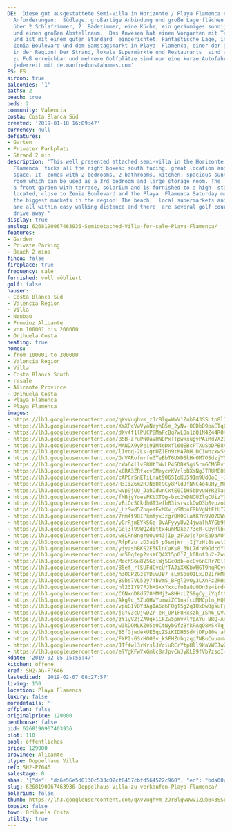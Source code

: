 ```yaml
---
DE: 'Diese gut ausgestattete Semi-Villa in Horizonte / Playa Flamenca erfüllt alle
  Anforderungen:  Südlage, großartige Anbindung und große Lagerflächen. Es verfügt
  über 2 Schlafzimmer, 2  Badezimmer, eine Küche, ein geräumiges sonniges Wohnzimmer
  und einen großen Abstellraum.  Das Anwesen hat einen Vorgarten mit Terrasse, Solarium
  und ist mit einem guten Standard  eingerichtet. Fantastische Lage, in der Nähe von
  Zenia Boulevard und dem Samstagsmarkt in Playa  Flamenca, einer der größten Märkte
  in der Region! Der Strand, lokale Supermärkte und Restaurants  sind alle leicht
  zu Fuß erreichbar und mehrere Golfplätze sind nur eine kurze Autofahrt entfernt.  Termine
  jederzeit mit de.manfredcostahomes.com'
ES: ES
aircon: true
balconies: '1'
baths: 2
beach: true
beds: 2
community: Valencia
costa: Costa Blanca Süd
created: '2019-01-18 16:09:47'
currency: null
defeatures:
- Garten
- Privater Parkplatz
- Strand 2 min
description: 'This well presented attached semi-villa in the Horizonte area of Playa
  Flamenca  ticks all the right boxes: south facing, great location and large storage
  space. It  comes with 2 bedrooms, 2 bathrooms, kitchen, spacious sunny living room,  additional
  room which can be used as a 3rd bedroom and large storage room. The  property has
  a front garden with terrace, solarium and is furnished to a high  standard. Fantastically
  located, close to Zenia Boulevard and the Playa  Flamenca Saturday market, one of
  the biggest markets in the region! The beach,  local supermarkets and restaurants
  are all within easy walking distance and there  are several golf courses a short
  drive away.'
display: true
enslug: 6268190967463936-Semidetached-Villa-for-sale-Playa-Flamenca/
features:
- Garden
- Private Parking
- Beach 2 mins
finca: false
fireplace: true
frequency: sale
furnished: voll möbliert
golf: false
hauser:
- Costa Blanca Süd
- Valencia Region
- Villa
- Neubau
- Provinz Alicante
- von 100001 bis 200000
- Orihuela Costa
heating: true
homes:
- from 100001 to 200000
- Valencia Region
- Villa
- Costa Blanca South
- resale
- Alicante Province
- Orihuela Costa
- Playa Flamenca
- Playa Flamenca
images:
- https://lh3.googleusercontent.com/qXvVughvm_zJrBlgwWwV1ZubB43SSLto8l78I08OsX8Rn1w-pHOFN5V3fGuCH-MkEO4WpTPpwLQwPxxxuKc=w640-rj-e30-l100
- https://lh3.googleusercontent.com/XmXPcVwVyoNeyhB5m_2yNw-OCDbD9paETq6IgVstNUK2NBmWH-R_9b0IzQqrCbr-FhbZr2k23yr6cF4OMQJf=w640-rj-e30-l100
- https://lh3.googleusercontent.com/dXv4f1lPUCPBMaFcBq7wL0n1bQ1N4Z44ROKjfJKfjsxvcLDnFnqf-7c5H_15XnSH3Bda64DKG04kPml_eJVX=w640-rj-e30-l100
- https://lh3.googleusercontent.com/B5B-zruPN0aVHNDPxTTpwkxugvPAiMdVX2Dqws8EDbLf-fckfsiz82MAiyCkguQpeWG3yu7R-MGL51R5JKY=w640-rj-e30-l100
- https://lh3.googleusercontent.com/MANDX9yPei91M4eDxfl6QEBcPTXuSbDPB8AT-C62l4p65YN2xfcJ72DRDY7eQeNgf0sSZ6kWIVuGiaQbvcNnVQ=w640-rj-e30-l100
- https://lh3.googleusercontent.com/lIvcq-2Ls-grUZ1En9tMA70H_DC1whzxwSseAb6ikT0_3txg1p_mGiEem06dhMAnQi9LLWK5dLRFAw_Sa7gh6A=w640-rj-e30-l100
- https://lh3.googleusercontent.com/GnVARofmrfu3TeBbT6UXDSkHrOM7OSdzjY5hewaylGgTYVwvCYogoLPPIaMw0xDvkR9zCywA8BSmXYnI8S4=w640-rj-e30-l100
- https://lh3.googleusercontent.com/cWa64llvE8UtIWvLP45DDXSgi5rmGCM6RvfNZhQFiSrpsxT9knB9nElvF0vMFl8U48nhlf4ebEFnnAwzg_w=w640-rj-e30-l100
- https://lh3.googleusercontent.com/xCRA3ZRfxcvQMeycrKVrlpBXsNgJTRUMEOO5rhtlBW5sk4LjyEg4xjEL5eSJAm3OhaVnKyHb1iTTm7gZS1Am=w640-rj-e30-l100
- https://lh3.googleusercontent.com/cAPCrSnETiLnat906SIoKU591m9UdOoC_-JJT852nQitKVVodSk_ZNdlN9WLFipqvzL28hJJLWcIoI2WPdHb=w640-rj-e30-l100
- https://lh3.googleusercontent.com/H3IiZ6m2RJNqUT9Cy8PldJfNNC4o4UHy_MFiG7Rrpt-omVcd7nXqgT71KuzDzTHIvn75QORDvAamje7FbzH__A=w640-rj-e30-l100
- https://lh3.googleusercontent.com/wVp9jUQ_JahDdwnCxtE0IiH5bDyuNYR2TagdXp2u1SgTOOut3mTFzhVc6i-kXilrxBCAvTmOmIJOLa5_QtAqpg=w640-rj-e30-l100
- https://lh3.googleusercontent.com/fMBjyYoesPKtXTOg-bzc2WDNCUZlqCUizYCs-jwfss1OKLAjCqlrKBrSchL-mZnCdfyxA_OoagcfF-9XUrqn=w640-rj-e30-l100
- https://lh3.googleusercontent.com/vBiQcSCkdhGT3efh83isrwxkQwD3b8vpzobEHPRIRo2kIfsiDjv88f8rOFVONGHSK3Fs8NkcU4hljtpzJmsD=w640-rj-e30-l100
- https://lh3.googleusercontent.com/_LzSwd5ZnqeKFxMXv_oSMpnFRhVgNtFtUIZkwW80J7e2fT5pCjVuJb3pDAzzeFrJ7HhgSw1vrqSESazRCtLe=w640-rj-e30-l100
- https://lh3.googleusercontent.com/7nm4t98IPkmfyxJzgrQK0GlafK7n9VO7DWejkMpxoyRjkL9du-sGYXQg2WTtBTJndvOFbL3hjjgGgdFggmyO7w=w640-rj-e30-l100
- https://lh3.googleusercontent.com/yGrRjmEYkSGo-0vAFyyyUv24jwalhAYGb95Z_7fObcg4K2tJyDPeJEIoGsaJ5dnhxUYLoOYSl8zfb4X2K_M=w640-rj-e30-l100
- https://lh3.googleusercontent.com/Gqj3l99WQZdittx4uhMDke773eR-CByRlbvdRYlweEfJqTYjrJGZpDwbKzgverfsDrMPklQMYB4vwdfuqoo=w640-rj-e30-l100
- https://lh3.googleusercontent.com/w8LRnBngrQ0UO43jIp_zFGwje7p4EaDaAUfoSNtOL906Z18CLJP_FPlGeQAy1luY2nBah-c7M8xkEdzc6mg=w640-rj-e30-l100
- https://lh3.googleusercontent.com/RfpFzu_zD3ai5_p5smjWr_jIjYzHt8ssetIvwqfDm0-_SjCbXCWMub8poSUvPweLAR5aTvtoeYV8WE0LwrG4VQ=w640-rj-e30-l100
- https://lh3.googleusercontent.com/yiyashBKS2E5KlnCaKs8_3bL7drW9OdcdYQ-2-KEySy3N_rsIW-a3dFQIeXXLP_dIIqHuCnTqnXFA4WPyY0=w640-rj-e30-l100
- https://lh3.googleusercontent.com/ur50qfep2vsXCQ4X15pG17_k0Rnt3u2-Zwoj5dsPHd7Bxi-0eTxlubkxFa9Pm7A5MHmTN4NUEh3YzfS2pkoqnw=w640-rj-e30-l100
- https://lh3.googleusercontent.com/MochS6u8V5GolWj5Gc0db-ocEv6nERr78l9Lt77kmUQ41HynQStkLlW6iuyi1EAS_olrvI-AVTrXT9YEKCx7kA=w640-rj-e30-l100
- https://lh3.googleusercontent.com/85ef_rlSUFdCvcUfTAJiXXKbWHGT9hqRCyn72yZxmiGsley_zIO60z2tz5fvKpNPbo2S7XnvDDBudlYaeVk=w640-rj-e30-l100
- https://lh3.googleusercontent.com/h3OCP2GzsYDuwJB7_sLmSpuO1LxJD2IrkMnELgivq61FkC0OLd5kM4amFPxIz6_8W-Lyg_Td18lmWDwtcaI=w640-rj-e30-l100
- https://lh3.googleusercontent.com/89bs7VL52y74bVmS_BFgl2vOy3LXnFz2kHaBNUSMUb05ZwlnOzJgd2YZfSxhH0j1Axrn7zsdFej5MFbFCic=w640-rj-e30-l100
- https://lh3.googleusercontent.com/hl23IY97PJhXSxxYxxcfo8a8u0Dn3z4irdv7WBG2M1OiSwB-zAGXB_Vaa7i45vGZaiMiZ5Wr_iVkdJ9LBuT2FQ=w640-rj-e30-l100
- https://lh3.googleusercontent.com/C6NxnD8d578MMMj2w8HHzLZ59gCy_iYqftGS0DiSX9ZIK1cDxH10enUm6TR0f-lGJ4IAIpAjTofukTfev24=w640-rj-e30-l100
- https://lh3.googleusercontent.com/Akg9c_5ZbQHvYumwiZC1nafcUMMCpln_HQEvwfTuJ3lrRFaalEa-xtCg8ez1kkLXo1idVFdelrlFdf4j6KK_=w640-rj-e30-l100
- https://lh3.googleusercontent.com/vpuBIvDY3AgIA6q6FQgT5g2q1UxDw8gsuFpfvUMX6dDi5zuyKsjESWsQyBtpAfsx8pz8fS7qL1SGdoFjC4g=w640-rj-e30-l100
- https://lh3.googleusercontent.com/jGYV3cUjwDZr-eH_UP1F8Hxszh_ISh6_QVwiGnNC8n3Xt-afnkBFJWyKWwYImNcd9aA1drP7Z9dkKro4N4F4=w640-rj-e30-l100
- https://lh3.googleusercontent.com/zY1yV2jZA9gkiCFZw5pWvPlYpAYu_BRQ-AxVHNn5o8GDUI-2-4XOVEUYhqk-tNJgZY5JKfi-whLTfCirtvo=w640-rj-e30-l100
- https://lh3.googleusercontent.com/w3kDOMLKZ05e0CtNybGfzBYkPAqO8MSkTq_xprg_s9mROSoM9KCbifVWbKAcZEONKCsCsK983H3XGvI3haaF=w640-rj-e30-l100
- https://lh3.googleusercontent.com/85fGjwdekUE5qcZSiKIDH5SdHjDFp80w_ahZQgNpoUbyMqGbjY2XdJnOlNzwCDRwp5dHNbCMEpuRl8CaDjnS=w640-rj-e30-l100
- https://lh3.googleusercontent.com/FXP2-GSrHO0Sv_kSFHZnbqzqq7NBuCnuamWWApA3YaR0d7awJBGTE9IJomqa9tXxrb4ewwF1LxjwVirRu3QFJw=w640-rj-e30-l100
- https://lh3.googleusercontent.com/JTf4wl3rKrslJYciuRCrYtpHll9KaVWEJwZWvULxsRePjtbufZRxIQ9aOWcZ2PKAa99Q2EEiXsU3ALfkXqc=w640-rj-e30-l100
- https://lh3.googleusercontent.com/elYgKFwYxGmlc8rJpvCWJyKLB9fVb7zsoI-M0f38-hC3l38oXhMN3NVN_3VavVEQg_E97Ea__Im63dbl9a8=w640-rj-e30-l100
kdate: '2019-02-05 15:56:47'
kitchen: offene
kref: SH2-AG-P7646
lastedited: '2019-02-07 08:27:57'
living: 150
location: Playa Flamenca
luxury: false
moredetails: ''
offplan: false
originalprice: 129000
penthouse: false
pid: 6268190967463936
plot: 110
pool: öffentliches
price: 129000
province: Alicante
ptype: Doppelhaus Villa
ref: SH2-P7646
salestage: 0
shas: '{"de": "dd6e56e5d0130c533c02cf8457cbfd564522c960", "en": "bda00c856215a2b184de18d55c77383408420793"}'
slug: 6268190967463936-Doppelhaus-Villa-zu-verkaufen-Playa-Flamenca/
solarium: false
thumb: https://lh3.googleusercontent.com/qXvVughvm_zJrBlgwWwV1ZubB43SSLto8l78I08OsX8Rn1w-pHOFN5V3fGuCH-MkEO4WpTPpwLQwPxxxuKc=w400-h240-n-rj-e30-l100
topsix: false
town: Orihuela Costa
utility: true
---
```

